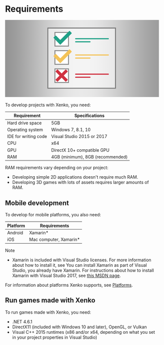 # Requirements

![Requirements](media/requirements.png)

To develop projects with Xenko, you need:

| Requirement     | Specifications 
|-----------------|----------------
|Hard drive space | 5GB
| Operating system | Windows 7, 8.1, 10 
| IDE for writing code | Visual Studio 2015 or 2017
| CPU | x64
| GPU | DirectX 10+ compatible GPU
| RAM | 4GB (minimum), 8GB (recommended) 

RAM requirements vary depending on your project:

* Developing simple 2D applications doesn't require much RAM.
* Developing 3D games with lots of assets requires larger amounts of RAM.

## Mobile development

To develop for mobile platforms, you also need:

| Platform | Requirements
|----------|-------
| Android  | Xamarin* 
| iOS      | Mac computer, Xamarin* 

> [!Note]
> * Xamarin is included with Visual Studio licenses. For more information about how to install it, see You can install Xamarin as part of Visual Studio, you already have Xamarin. For instructions about how to install Xamarin with Visual Studio 2017, see [this MSDN page](https://docs.microsoft.com/en-us/visualstudio/cross-platform/setup-and-install).

For information about platforms Xenko supports, see [Platforms](../platforms/index.md).

## Run games made with Xenko

To run games made with Xenko, you need:

- .NET 4.6.1
- DirectX11 (included with Windows 10 and later), OpenGL, or Vulkan
- Visual C++ 2015 runtimes (x86 and/or x64, depending on what you set in your project properties in Visual Studio)
